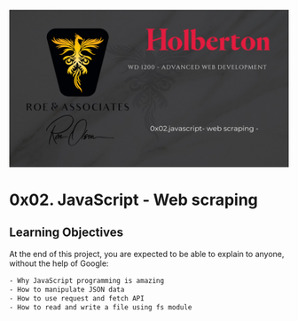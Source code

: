 ![banner webscrap](https://github.com/ronroeandassociates/assets/blob/master/images/0X02_javascript_web_scraping_ban.png)

# 0x02. JavaScript - Web scraping

## Learning Objectives

At the end of this project, you are expected to be able to explain to anyone, without the help of Google:

```
- Why JavaScript programming is amazing
- How to manipulate JSON data
- How to use request and fetch API
- How to read and write a file using fs module
```
